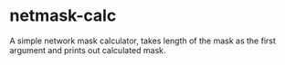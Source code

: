 # netmask-calc
A simple network mask calculator, takes length of the mask as the first argument and prints out calculated mask.
